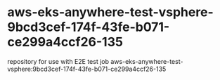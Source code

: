 # aws-eks-anywhere-test-vsphere-9bcd3cef-174f-43fe-b071-ce299a4ccf26-135
repository for use with E2E test job aws-eks-anywhere-test-vsphere:9bcd3cef-174f-43fe-b071-ce299a4ccf26-135

